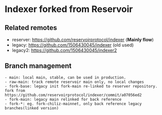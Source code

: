 # Indexer forked from Reservoir

## Related remotes

- reserver: https://github.com/reservoirprotocol/indexer (**Mainly flow**)
- legacy: https://github.com/1506430045/indexer (old used)
- legacy2: https://github.com/1506430045/indexer2

## Branch management

```
- main: local main, stable, can be used in production.
- raw-main: track remote reservoir main only, no local changes
- fork-base: legacy init fork-main re-linked to reserver repository. fork from https://github.com/reservoirprotocol/indexer/commit/a07056ed2
- fork-main: legacy main relinked for back reference
- fork-*: eg. fork-chiliz-mainnet, only back reference legacy branches(linked version)
```
